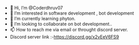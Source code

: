 - 👋 Hi, I’m @Coderdhruv07
- 👀 I’m interested in software development , bot development 
- 🌱 I’m currently learning phyton.
- 💞️ I’m looking to collaborate on bot development..
- 📫 How to reach me via email or throught discord server.
- Discord server link :-https://discord.gg/x2vEeV6FS9

<!---
Coderdhruv07/Coderdhruv07 is a ✨ special ✨ repository because its `README.md` (this file) appears on your GitHub profile.
You can click the Preview link to take a look at your changes.
--->
